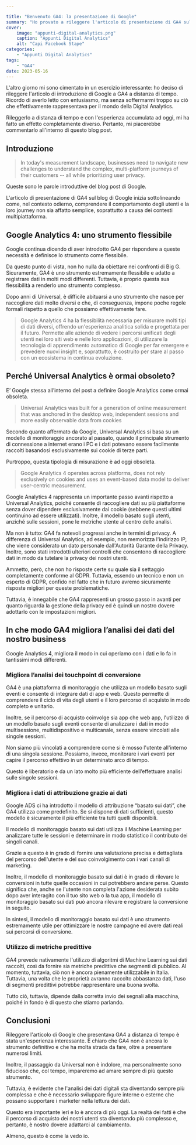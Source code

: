 ```yaml
---

title: "Benvenuto GA4: la presentazione di Google"
summary: "Ho provato a rileggere l'articolo di presentazione di GA4 sul blog di Google dopo diverso tempo. Qui le mie considerazioni"
cover:
    image: "appunti-digital-analytics.png"
    caption: "Appunti Digital Analytics"
    alt: "Capi Facebook Stape"
categories: 
    - "Appunti Digital Analytics"
tags:
    - "GA4"
date: 2023-05-16
---
```


L'altro giorno mi sono cimentato in un esercizio interessante: ho deciso di rileggere l'articolo di introduzione di Google a GA4 a distanza di tempo. Ricordo di averlo letto con entusiasmo, ma senza soffermarmi troppo su ciò che effettivamente rappresentava per il mondo della Digital Analytics.

Rileggerlo a distanza di tempo e con l'esperienza accumulata ad oggi, mi ha fatto un effetto completamente diverso. Pertanto, mi piacerebbe commentarlo all'interno di questo blog post. 

## Introduzione

> In today's measurement landscape, businesses need to navigate new challenges to understand the complex, multi-platform journeys of their customers -- all while prioritizing user privacy.

Queste sono le parole introduttive del blog post di Google. 

L'articolo di presentazione di GA4 sul blog di Google inizia sottolineando come, nel contesto odierno, comprendere il comportamento degli utenti e la loro journey non sia affatto semplice, soprattutto a causa dei contesti multipiattaforma. 

## Google Analytics 4: uno strumento flessibile

Google continua dicendo di aver introdotto GA4 per rispondere a queste necessità e definisce lo strumento come flessibile. 

Da questo punto di vista, non ho nulla da obiettare nei confronti di Big G. Sicuramente, GA4 è uno strumento estremamente flessibile e adatto a registrare dati in molti modi differenti. Tuttavia, è proprio questa sua flessibilità a renderlo uno strumento complesso. 

Dopo anni di Universal, è difficile abituarsi a uno strumento che nasce per raccogliere dati molto diversi e che, di conseguenza, impone poche regole formali rispetto a quello che possiamo effettivamente fare.

> Google Analytics 4 ha la flessibilità necessaria per misurare molti tipi di dati diversi, offrendo un'esperienza analitica solida e progettata per il futuro. Permette alle aziende di vedere i percorsi unificati degli utenti nei loro siti web e nelle loro applicazioni, di utilizzare la tecnologia di apprendimento automatico di Google per far emergere e prevedere nuovi insight e, soprattutto, è costruito per stare al passo con un ecosistema in continua evoluzione.
> 
## Perché Universal Analytics è ormai obsoleto?

E’ Google stessa all’interno del post a definire Google Analytics come ormai obsoleta. 

> Universal Analytics was built for a generation of online measurement that was anchored in the desktop web, independent sessions and more easily observable data from cookies

Secondo quanto affermato da Google, Universal Analytics si basa su un modello di monitoraggio ancorato al passato, quando il principale strumento di connessione a internet erano i PC e i dati potevano essere facilmente raccolti basandosi esclusivamente sui cookie di terze parti.

Purtroppo, questa tipologia di misurazione è ad oggi obsoleta.

> Google Analytics 4 operates across platforms, does not rely exclusively on cookies and uses an event-based data model to deliver user-centric measurement.

Google Analytics 4 rappresenta un importante passo avanti rispetto a Universal Analytics, poiché consente di raccogliere dati su più piattaforme senza dover dipendere esclusivamente dai cookie (sebbene questi ultimi continuino ad essere utilizzati). Inoltre, il modello basato sugli utenti, anziché sulle sessioni, pone le metriche utente al centro delle analisi.

Ma non è tutto: GA4 fa notevoli progressi anche in termini di privacy. A differenza di Universal Analytics, ad esempio, non memorizza l'indirizzo IP, che viene considerato un dato personale dall'Autorità Garante della Privacy. Inoltre, sono stati introdotti ulteriori controlli che consentono di raccogliere dati in modo da tutelare la privacy dei nostri utenti.

Ammetto, però, che non ho risposte certe su quale sia il settaggio completamente conforme al GDPR. Tuttavia, essendo un tecnico e non un esperto di GDPR, confido nel fatto che in futuro avremo sicuramente risposte migliori per queste problematiche.

Tuttavia, è innegabile che GA4 rappresenti un grosso passo in avanti per quanto riguarda la gestione della privacy ed è quindi un nostro dovere adottarlo con le impostazioni migliori.

## In che modo GA4 migliora l’analisi dei dati del nostro business

Google Analytics 4, migliora il modo in cui operiamo con i dati e lo fa in tantissimi modi differenti. 

### Migliora l’analisi dei touchpoint di conversione

GA4 è una piattaforma di monitoraggio che utilizza un modello basato sugli eventi e consente di integrare dati di app e web. Questo permette di comprendere il ciclo di vita degli utenti e il loro percorso di acquisto in modo completo e unitario.

Inoltre, se il percorso di acquisto coinvolge sia app che web app, l'utilizzo di un modello basato sugli eventi consente di analizzare i dati in modo multisessione, multidispositivo e multicanale, senza essere vincolati alle singole sessioni.

Non siamo più vincolati a comprendere come si è mosso l'utente all'interno di una singola sessione. Possiamo, invece, monitorare i vari eventi per capire il percorso effettivo in un determinato arco di tempo.

Questo è liberatorio e da un lato molto più efficiente dell’effettuare analisi sulle singole sessioni. 

### Migliora i dati di attribuzione grazie ai dati

Google ADS ci ha introdotto il modello di attribuzione “basato sui dati”, che GA4 utilizza come predefinito. Se si dispone di dati sufficienti, questo modello è sicuramente il più efficiente tra tutti quelli disponibili.

Il modello di monitoraggio basato sui dati utilizza il Machine Learning per analizzare tutte le sessioni e determinare in modo statistico il contributo dei singoli canali. 

Grazie a questo è in grado di fornire una valutazione precisa e dettagliata del percorso dell'utente e del suo coinvolgimento con i vari canali di marketing.

Inoltre, il modello di monitoraggio basato sui dati è in grado di rilevare le conversioni in tutte quelle occasioni in cui potrebbero andare perse. Questo significa che, anche se l'utente non completa l'azione desiderata subito dopo aver interagito con il tuo sito web o la tua app, il modello di monitoraggio basato sui dati può ancora rilevare e registrare la conversione in seguito.

In sintesi, il modello di monitoraggio basato sui dati è uno strumento estremamente utile per ottimizzare  le nostre campagne ed avere dati reali sui percorsi di conversione. 

### Utilizzo di metriche predittive

GA4 prevede nativamente l'utilizzo di algoritmi di Machine Learning sui dati raccolti, così da fornire sia metriche predittive che segmenti di pubblico. Al momento, tuttavia, ciò non è ancora pienamente utilizzabile in Italia. Tuttavia, una volta che le proprietà avranno raccolto abbastanza dati, l'uso di segmenti predittivi potrebbe rappresentare una buona svolta. 

Tutto ciò, tuttavia, dipende dalla corretta invio dei segnali alla macchina, poiché in fondo è di questo che stiamo parlando.

## Conclusioni

Rileggere l'articolo di Google che presentava GA4 a distanza di tempo è stata un'esperienza interessante. È chiaro che GA4 non è ancora lo strumento definitivo e che ha molta strada da fare, oltre a presentare numerosi limiti.

Inoltre, il passaggio da Universal non è indolore, ma personalmente sono fiducioso che, col tempo, impareremo ad amare sempre di più questo strumento.

Tuttavia, è evidente che l'analisi dei dati digitali sta diventando sempre più complessa e che è necessario sviluppare figure interne o esterne che possano supportare i marketer nella lettura dei dati.

Questo era importante ieri e lo è ancora di più oggi. La realtà dei fatti è che il percorso di acquisto dei nostri utenti sta diventando più complesso e, pertanto, è nostro dovere adattarci al cambiamento.

Almeno, questo è come la vedo io.
